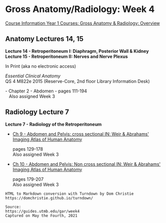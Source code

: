 # Gross Anatomy/Radiology: Week 4

[Course Information Year 1 Courses: Gross Anatomy & Radiology: Overview](/usmle/gar/course-information.html)

## Anatomy Lectures 14, 15

**Lecture 14 - Retroperitoneum I: Diaphragm, Posterior Wall & Kidney**  
**Lecture 15 - Retroperitoneum II: Nerves and Nerve Plexus**

In Print (aka no electronic access)

_Essential Clinical Anatomy_  
QS 4 M822e 2015 (Reserve-Core, 2nd floor Library Information Desk)

\- Chapter 2 - Abdomen - pages 111-194  
   Also assigned Week 3

## Radiology Lecture 7

**Lecture 7 - Radiology of the Retroperitoneum**

*   [Ch 9 - Abdomen and Pelvis: cross sectional IN: Weir & Abrahams' Imaging Atlas of Human Anatomy](http://libux.utmb.edu/login?url=https://www.clinicalkey.com/#!/content/book/3-s2.0-B9780723438267000095)
    
    pages 129-178  
    Also assigned Week 3
    
*   [Ch 10 - Abdomen and Pelvis: Non cross sectional IN: Weir & Abrahams' Imaging Atlas of Human Anatomy](http://libux.utmb.edu/login?url=https://www.clinicalkey.com/#!/content/book/3-s2.0-B9780723438267000101)
    
    pages 179-207  
    Also assigned Week 3

```
HTML to Markdown conversion with Turndown by Dom Christie
https://domchristie.github.io/turndown/

Source:
https://guides.utmb.edu/gar/week4
Captured on May the Fourth, 2021
```

